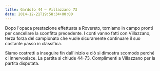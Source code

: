 ```yaml
---
title: Gardolo 44 – Villazzano 73
date: 2014-12-21T19:58:34+00:00
---
```

Dopo l'opaca prestazione effettuata a Rovereto, torniamo in campo pronti per cancellare la sconfitta precedente. I conti vanno fatti con Villazzano, terza forza del campionato che vuole sicuramente continuare il suo costante passo in classifica.

Siamo costretti a inseguire fin dall'inizio e ciò si dimostra scomodo perché ci innervosisce. La partita si chiude 44-73. Complimenti a Villazzano per la partita disputata.